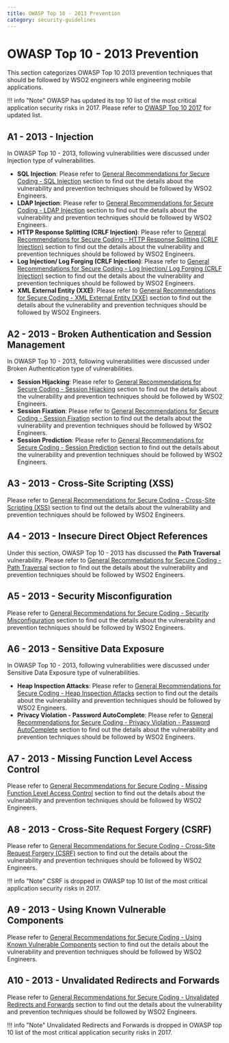 ```yaml
---
title: OWASP Top 10 - 2013 Prevention
category: security-guidelines
---
```


# OWASP Top 10 - 2013 Prevention

This section categorizes OWASP Top 10 2013 prevention techniques that should be followed by WSO2 engineers while engineering mobile applications.

!!! info "Note"
    OWASP has updated its top 10 list of the most critical application security risks in 2017. Please refer to [OWASP Top 10 2017](/security-guidelines/secure-coding-guidlines/owasp-t10-2017-prevention/) for updated list.


## A1 - 2013 - Injection
In OWASP Top 10 - 2013, following vulnerabilities were discussed under Injection type of vulnerabilities.  

* **SQL Injection**: Please refer to [General Recommendations for Secure Coding - SQL Injection](/security-guidelines/secure-coding-guidlines/general-recommendations-for-secure-coding/#sql-injection) section to find out the details about the vulnerability and prevention techniques should be followed by WSO2 Engineers.
* **LDAP Injection**: Please refer to [General Recommendations for Secure Coding - LDAP Injection](/security-guidelines/secure-coding-guidlines/general-recommendations-for-secure-coding/#ldap-injection) section to find out the details about the vulnerability and prevention techniques should be followed by WSO2 Engineers.
* **HTTP Response Splitting (CRLF Injection)**: Please refer to [General Recommendations for Secure Coding - HTTP Response Splitting (CRLF Injection)](/security-guidelines/secure-coding-guidlines/general-recommendations-for-secure-coding/#http-response-splitting-crlf-injection) section to find out the details about the vulnerability and prevention techniques should be followed by WSO2 Engineers.
* **Log Injection/ Log Forging (CRLF Injection)**: Please refer to [General Recommendations for Secure Coding - Log Injection/ Log Forging (CRLF Injection)](/security-guidelines/secure-coding-guidlines/general-recommendations-for-secure-coding/#log-injection-log-forging-crlf-injection) section to find out the details about the vulnerability and prevention techniques should be followed by WSO2 Engineers.
* **XML External Entity (XXE)**: Please refer to [General Recommendations for Secure Coding - XML External Entity (XXE)](/security-guidelines/secure-coding-guidlines/general-recommendations-for-secure-coding/#xml-external-entity-xxe) section to find out the details about the vulnerability and prevention techniques should be followed by WSO2 Engineers.


## A2 - 2013 - Broken Authentication and Session Management
In OWASP Top 10 - 2013, following vulnerabilities were discussed under Broken Authentication type of vulnerabilities.  

* **Session Hijacking**: Please refer to [General Recommendations for Secure Coding - Session Hijacking](/security-guidelines/secure-coding-guidlines/general-recommendations-for-secure-coding/#session-hijacking) section to find out the details about the vulnerability and prevention techniques should be followed by WSO2 Engineers.
* **Session Fixation**: Please refer to [General Recommendations for Secure Coding - Session Fixation](/security-guidelines/secure-coding-guidlines/general-recommendations-for-secure-coding/#session-fixation) section to find out the details about the vulnerability and prevention techniques should be followed by WSO2 Engineers.
* **Session Prediction**: Please refer to [General Recommendations for Secure Coding - Session Prediction](/security-guidelines/secure-coding-guidlines/general-recommendations-for-secure-coding/#session-prediction) section to find out the details about the vulnerability and prevention techniques should be followed by WSO2 Engineers.


## A3 - 2013 - Cross-Site Scripting (XSS)
Please refer to [General Recommendations for Secure Coding - Cross-Site Scripting (XSS)](/security-guidelines/secure-coding-guidlines/general-recommendations-for-secure-coding/#cross-site-scripting-xss) section to find out the details about the vulnerability and prevention techniques should be followed by WSO2 Engineers.


## A4 - 2013 - Insecure Direct Object References
Under this section, OWASP Top 10 - 2013 has discussed the **Path Traversal** vulnerability. Please refer to [General Recommendations for Secure Coding - Path Traversal](/security-guidelines/secure-coding-guidlines/general-recommendations-for-secure-coding/#path-traversal) section to find out the details about the vulnerability and prevention techniques should be followed by WSO2 Engineers.


## A5 - 2013 - Security Misconfiguration
Please refer to [General Recommendations for Secure Coding - Security Misconfiguration](/security-guidelines/secure-coding-guidlines/general-recommendations-for-secure-coding/#security-misconfiguration) section to find out the details about the vulnerability and prevention techniques should be followed by WSO2 Engineers.


## A6 - 2013 - Sensitive Data Exposure
In OWASP Top 10 - 2013, following vulnerabilities were discussed under Sensitive Data Exposure type of vulnerabilities.  

* **Heap Inspection Attacks**: Please refer to [General Recommendations for Secure Coding - Heap Inspection Attacks](/security-guidelines/secure-coding-guidlines/general-recommendations-for-secure-coding/#heap-inspection-attacks) section to find out the details about the vulnerability and prevention techniques should be followed by WSO2 Engineers.
* **Privacy Violation - Password AutoComplete**: Please refer to [General Recommendations for Secure Coding - Privacy Violation - Password AutoComplete](/security-guidelines/secure-coding-guidlines/general-recommendations-for-secure-coding/#privacy-violation-password-autocomplete) section to find out the details about the vulnerability and prevention techniques should be followed by WSO2 Engineers.


## A7 - 2013 - Missing Function Level Access Control
Please refer to [General Recommendations for Secure Coding - Missing Function Level Access Control](/security-guidelines/secure-coding-guidlines/general-recommendations-for-secure-coding/#missing-function-level-access-control) section to find out the details about the vulnerability and prevention techniques should be followed by WSO2 Engineers.


## A8 - 2013 - Cross-Site Request Forgery (CSRF)
Please refer to [General Recommendations for Secure Coding - Cross-Site Request Forgery (CSRF)](/security-guidelines/secure-coding-guidlines/general-recommendations-for-secure-coding/#cross-site-request-forgery-csrf) section to find out the details about the vulnerability and prevention techniques should be followed by WSO2 Engineers.

!!! info "Note"
    CSRF is dropped in OWASP top 10 list of the most critical application security risks in 2017.


## A9 - 2013 - Using Known Vulnerable Components
Please refer to [General Recommendations for Secure Coding - Using Known Vulnerable Components](/security-guidelines/secure-coding-guidlines/general-recommendations-for-secure-coding/#using-known-vulnerable-components) section to find out the details about the vulnerability and prevention techniques should be followed by WSO2 Engineers.


## A10 - 2013 - Unvalidated Redirects and Forwards
Please refer to [General Recommendations for Secure Coding - Unvalidated Redirects and Forwards](/security-guidelines/secure-coding-guidlines/general-recommendations-for-secure-coding/#unvalidated-redirects-and-forwards) section to find out the details about the vulnerability and prevention techniques should be followed by WSO2 Engineers.

!!! info "Note"
    Unvalidated Redirects and Forwards is dropped in OWASP top 10 list of the most critical application security risks in 2017.
